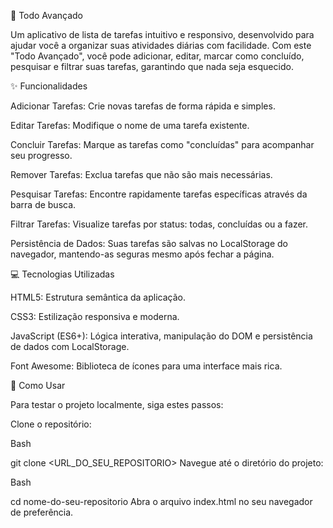 📝 Todo Avançado

Um aplicativo de lista de tarefas intuitivo e responsivo, desenvolvido para ajudar você a organizar suas atividades diárias com facilidade. Com este "Todo Avançado", você pode adicionar, editar, marcar como concluído, pesquisar e filtrar suas tarefas, garantindo que nada seja esquecido.

✨ Funcionalidades

Adicionar Tarefas: Crie novas tarefas de forma rápida e simples.

Editar Tarefas: Modifique o nome de uma tarefa existente.

Concluir Tarefas: Marque as tarefas como "concluídas" para acompanhar seu progresso.

Remover Tarefas: Exclua tarefas que não são mais necessárias.

Pesquisar Tarefas: Encontre rapidamente tarefas específicas através da barra de busca.

Filtrar Tarefas: Visualize tarefas por status: todas, concluídas ou a fazer.

Persistência de Dados: Suas tarefas são salvas no LocalStorage do navegador, mantendo-as seguras mesmo após fechar a página.

💻 Tecnologias Utilizadas

HTML5: Estrutura semântica da aplicação.

CSS3: Estilização responsiva e moderna.

JavaScript (ES6+): Lógica interativa, manipulação do DOM e persistência de dados com LocalStorage.

Font Awesome: Biblioteca de ícones para uma interface mais rica.

🚀 Como Usar

Para testar o projeto localmente, siga estes passos:

Clone o repositório:

Bash

git clone <URL_DO_SEU_REPOSITORIO>
Navegue até o diretório do projeto:

Bash

cd nome-do-seu-repositorio
Abra o arquivo index.html no seu navegador de preferência.


